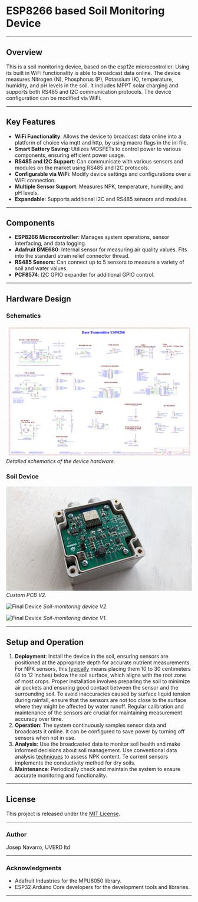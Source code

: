 # ESP8266 based Soil Monitoring Device

---

## Overview
This is a soil monitoring device, based on the esp12e microcontroller. Using its built in WiFi functionality is able to broadcast data online. The device measures Nitrogen (N), Phosphorus (P), Potassium (K), temperature, humidity, and pH levels in the soil. It includes MPPT solar charging and supports both RS485 and I2C communication protocols. The device configuration can be modified via WiFi.

---

## Key Features
- **WiFi Functionality**: Allows the device to broadcast data online into a platform of choice via mqtt and http, by using macro flags in the ini file.
- **Smart Battery Saving**: Utilizes MOSFETs to control power to various components, ensuring efficient power usage.
- **RS485 and I2C Support**: Can communicate with various sensors and modules on the market using RS485 and I2C protocols.
- **Configurable via WiFi**: Modify device settings and configurations over a WiFi connection.
- **Multiple Sensor Support**: Measures NPK, temperature, humidity, and pH levels.
- **Expandable**: Supports additional I2C and RS485 sensors and modules.

---

## Components
- **ESP8266 Microcontroller**: Manages system operations, sensor interfacing, and data logging.
- **Adafruit BME680**: Internal sensor for measuring air quality values. Fits into the standard strain relief connector thread. 
- **RS485 Sensors**: Can connect up to 5 sensors to measure a variety of soil and water values.
- **PCF8574**: I2C GPIO expander for additional GPIO control.

---

## Hardware Design

### Schematics

![Schematics](docs/images/Schematic_esp8266_core.png)
*Detailed schematics of the device hardware.*

### Soil Device


![Produced PCB](docs/images/esp8266_core_v2_pcb.jpg)
*Custom PCB V2.*

![Final Device](docs/images/soil_device4.jpg)
*Soil-monitoring device V2.*

![Final Device](docs/images/soil_device1.jpg)
*Soil-monitoring device V1.*

---

## Setup and Operation


1. **Deployment**: Install the device in the soil, ensuring sensors are positioned at the appropriate depth for accurate nutrient measurements. For NPK sensors, this [typically](https://www.sciencedirect.com/science/article/pii/S2214317321000342) means placing them 10 to 30 centimeters (4 to 12 inches) below the soil surface, which aligns with the root zone of most crops. Proper installation involves preparing the soil to minimize air pockets and ensuring good contact between the sensor and the surrounding soil. To avoid inaccuracies caused by surface liquid tension during rainfall, ensure that the sensors are not too close to the surface where they might be affected by water runoff. Regular calibration and maintenance of the sensors are crucial for maintaining measurement accuracy over time.
4. **Operation**: The system continuously samples sensor data and broadcasts it online. It can be configured to save power by turning off sensors when not in use.
5. **Analysis**: Use the broadcasted data to monitor soil health and make informed decisions about soil management. Use conventional data analysis [techniques](https://www.researchgate.net/publication/378342030_Conventional_to_Modern_Methods_of_Soil_NPK_Sensing_A_Review) to assess NPK content. Te current sensors implements the conductivity method for dry soils.
6. **Maintenance**: Periodically check and maintain the system to ensure accurate monitoring and functionality.

---

## License
This project is released under the [MIT License](LICENSE.md).

---

### Author
Josep Navarro, UVERD ltd

---

### Acknowledgments
- Adafruit Industries for the MPU6050 library.
- ESP32 Arduino Core developers for the development tools and libraries.

---
